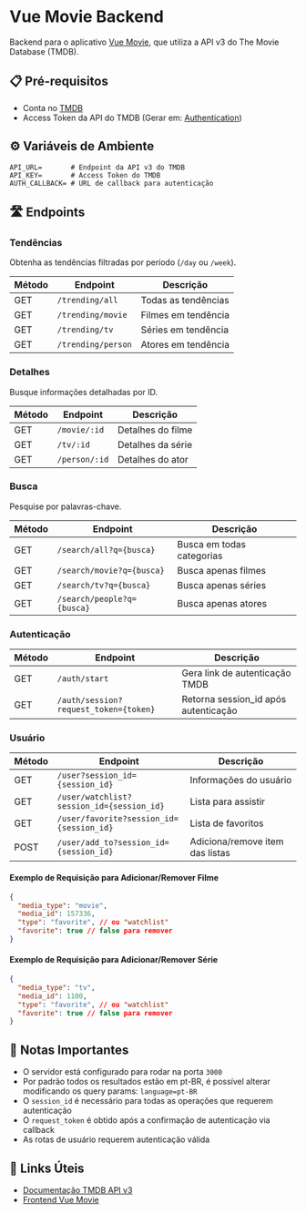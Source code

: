 # Vue Movie Backend

Backend para o aplicativo [Vue Movie](https://github.com/LucasHayashi/vue-movie-frontend), que utiliza a API v3 do The Movie Database (TMDB).

## 📋 Pré-requisitos

- Conta no [TMDB](https://www.themoviedb.org/)
- Access Token da API do TMDB (Gerar em: [Authentication](https://developer.themoviedb.org/reference/intro/authentication))

## ⚙️ Variáveis de Ambiente

```env
API_URL=       # Endpoint da API v3 do TMDB
API_KEY=       # Access Token do TMDB
AUTH_CALLBACK= # URL de callback para autenticação
```

## 🛣️ Endpoints

### Tendências

Obtenha as tendências filtradas por período (`/day` ou `/week`).

| Método | Endpoint           | Descrição           |
| ------ | ------------------ | ------------------- |
| GET    | `/trending/all`    | Todas as tendências |
| GET    | `/trending/movie`  | Filmes em tendência |
| GET    | `/trending/tv`     | Séries em tendência |
| GET    | `/trending/person` | Atores em tendência |

### Detalhes

Busque informações detalhadas por ID.

| Método | Endpoint      | Descrição         |
| ------ | ------------- | ----------------- |
| GET    | `/movie/:id`  | Detalhes do filme |
| GET    | `/tv/:id`     | Detalhes da série |
| GET    | `/person/:id` | Detalhes do ator  |

### Busca

Pesquise por palavras-chave.

| Método | Endpoint                   | Descrição                 |
| ------ | -------------------------- | ------------------------- |
| GET    | `/search/all?q={busca}`    | Busca em todas categorias |
| GET    | `/search/movie?q={busca}`  | Busca apenas filmes       |
| GET    | `/search/tv?q={busca}`     | Busca apenas séries       |
| GET    | `/search/people?q={busca}` | Busca apenas atores       |

### Autenticação

| Método | Endpoint                              | Descrição                            |
| ------ | ------------------------------------- | ------------------------------------ |
| GET    | `/auth/start`                         | Gera link de autenticação TMDB       |
| GET    | `/auth/session?request_token={token}` | Retorna session_id após autenticação |

### Usuário

| Método | Endpoint                                  | Descrição                       |
| ------ | ----------------------------------------- | ------------------------------- |
| GET    | `/user?session_id={session_id}`           | Informações do usuário          |
| GET    | `/user/watchlist?session_id={session_id}` | Lista para assistir             |
| GET    | `/user/favorite?session_id={session_id}`  | Lista de favoritos              |
| POST   | `/user/add_to?session_id={session_id}`    | Adiciona/remove item das listas |

#### Exemplo de Requisição para Adicionar/Remover Filme

```json
{
  "media_type": "movie",
  "media_id": 157336,
  "type": "favorite", // ou "watchlist"
  "favorite": true // false para remover
}
```

#### Exemplo de Requisição para Adicionar/Remover Série

```json
{
  "media_type": "tv",
  "media_id": 1100,
  "type": "favorite", // ou "watchlist"
  "favorite": true // false para remover
}
```

## 📝 Notas Importantes

- O servidor está configurado para rodar na porta `3000`
- Por padrão todos os resultados estão em pt-BR, é possível alterar modificando os query params: `language=pt-BR`
- O `session_id` é necessário para todas as operações que requerem autenticação
- O `request_token` é obtido após a confirmação de autenticação via callback
- As rotas de usuário requerem autenticação válida

## 🔗 Links Úteis

- [Documentação TMDB API v3](https://developer.themoviedb.org/reference/intro/getting-started)
- [Frontend Vue Movie](https://github.com/LucasHayashi/vue-movie-frontend)
